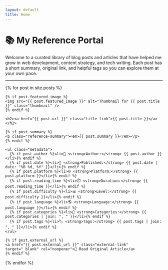 ```yaml
---
layout: default
title: Home
---
```


# 📚 My Reference Portal

Welcome to a curated library of blog posts and articles that have helped me grow in web development, content strategy, and tech writing. Each post has a short summary, original link, and helpful tags so you can explore them at your own pace.

<hr>

<div class="references-list">

  {% for post in site.posts %}
  <article class="reference-card">

    {% if post.featured_image %}
    <img src="{{ post.featured_image }}" alt="Thumbnail for {{ post.title }}" class="thumbnail" />
    {% endif %}

    <h2><a href="{{ post.url }}" class="title-link">{{ post.title }}</a></h2>

    {% if post.summary %}
    <p class="reference-summary"><em>{{ post.summary }}</em></p>
    {% endif %}

    <ul class="metadata">
      {% if post.author %}<li>👤 <strong>Author:</strong> {{ post.author }}</li>{% endif %}
      {% if post.date %}<li>📅 <strong>Published:</strong> {{ post.date | date: "%B %d, %Y" }}</li>{% endif %}
      {% if post.platform %}<li>🌐 <strong>Platform:</strong> {{ post.platform }}</li>{% endif %}
      {% if post.reading_time %}<li>⏱️ <strong>Duration:</strong> {{ post.reading_time }}</li>{% endif %}
      {% if post.difficulty %}<li>📊 <strong>Level:</strong> {{ post.difficulty }}</li>{% endif %}
      {% if post.language %}<li>🌎 <strong>Language:</strong> {{ post.language }}</li>{% endif %}
      {% if post.categories %}<li>📂 <strong>Categories:</strong> {{ post.categories | join: ", " }}</li>{% endif %}
      {% if post.tags %}<li>🏷️ <strong>Tags:</strong> {{ post.tags | join: ", " }}</li>{% endif %}
    </ul>

    {% if post.external_url %}
    <a href="{{ post.external_url }}" class="external-link" target="_blank" rel="noopener">🔗 Read Original Article</a>
    {% endif %}

  </article>
  {% endfor %}

</div>
